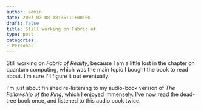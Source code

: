 ```yaml
---
author: admin
date: 2003-03-08 18:35:11+00:00
draft: false
title: Still working on Fabric of
type: post
categories:
- Personal
---
```


Still working on _Fabric of Reality_, because I am a little lost in the chapter on quantum computing, which was the main topic I bought the book to read about. I'm sure I'll figure it out eventually.


I'm just about finished re-listening to my audio-book version of _The Fellowship of the Ring_, which I enjoyed immensely. I've now read the dead-tree book once, and listened to this audio book twice.

